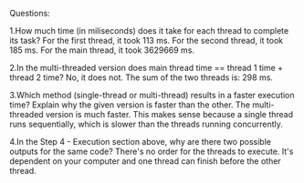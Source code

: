 Questions:

1.How much time (in miliseconds) does it take for each thread to complete its task? 
For the first thread, it took 113 ms. For the second thread, it took 185 ms. For the main thread, it took 3629669 ms. 

2.In the multi-threaded version does main thread time == thread 1 time + thread 2 time?
No, it does not. The sum of the two threads is: 298 ms.

3.Which method (single-thread or multi-thread) results in a faster execution time? Explain why the given version is faster than the other.
The multi-threaded version is much faster. This makes sense because a single thread runs sequentially, which is slower than the threads running concurrently.

4.In the Step 4 - Execution section above, why are there two possible outputs for the same code?
There's no order for the threads to execute. It's dependent on your computer and one thread can finish before the other thread.
